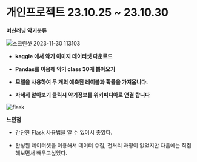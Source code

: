 # 개인프로젝트 23.10.25 ~ 23.10.30

**머신러닝 악기분류**

![스크린샷 2023-11-30 113103](https://github.com/Ggyuhwan/Flask/assets/133470173/25c778c3-7606-4c9a-9662-7e737f26595a)



- **kaggle 에서 악기 이미지 데이터셋 다운로드**

- **Pandas를 이용해 악기 class 30개 뽑아오기**

- **모델을 사용하여 두 개의 예측된 레이블과 확률을 가져옵니다.**

- **자세히 알아보기 클릭시 악기정보를 위키피디아로 연결 합니다**
  

![flask](https://github.com/Ggyuhwan/Flask/assets/133470173/b17772a7-32a3-4aa0-90f2-7a10c8a94abb)

**느낀점**

- 간단한 Flask 사용법을 알 수 있어서 좋았다.

- 완성된 데이터셋을 이용해서 데이터 수집, 전처리 과정이 없었지만 다음에는 직접 해보면서 배우고싶었다.
